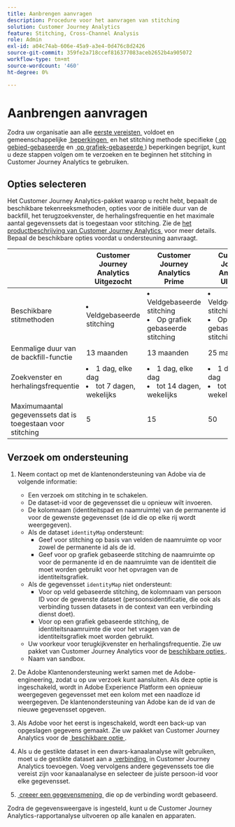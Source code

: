 ```yaml
---
title: Aanbrengen aanvragen
description: Procedure voor het aanvragen van stitching
solution: Customer Journey Analytics
feature: Stitching, Cross-Channel Analysis
role: Admin
exl-id: a04c74ab-606e-45a9-a3e4-0d476c8d2426
source-git-commit: 359fe2a718ccef816377083aceb2652b4a905072
workflow-type: tm+mt
source-wordcount: '460'
ht-degree: 0%

---
```


# Aanbrengen aanvragen

Zodra uw organisatie aan alle [&#x200B; eerste vereisten &#x200B;](overview.md#prerequisites) voldoet en gemeenschappelijke [&#x200B; beperkingen &#x200B;](overview.md#limitations) en het stitching methode specifieke ([&#x200B; op gebied-gebaseerde &#x200B;](fbs.md#limitations) en [&#x200B; op grafiek-gebaseerde &#x200B;](gbs.md#limitations)) beperkingen begrijpt, kunt u deze stappen volgen om te verzoeken en te beginnen het stitching in Customer Journey Analytics te gebruiken.

## Opties selecteren

Het Customer Journey Analytics-pakket waarop u recht hebt, bepaalt de beschikbare tekenreeksmethoden, opties voor de initiële duur van de backfill, het terugzoekvenster, de herhalingsfrequentie en het maximale aantal gegevenssets dat is toegestaan voor stitching. Zie de [&#x200B; het productbeschrijving van Customer Journey Analytics &#x200B;](https://helpx.adobe.com/nl/legal/product-descriptions/customer-journey-analytics.html) voor meer details. Bepaal de beschikbare opties voordat u ondersteuning aanvraagt.

| | Customer Journey Analytics <br/> Uitgezocht | Customer Journey Analytics <br/> Prime | Customer Journey Analytics <br/> Ultimate |
|---|---|---|---|
| Beschikbare stitmethoden | <li>Veldgebaseerde stitching</li> | <li>Veldgebaseerde stitching</li><li>Op grafiek gebaseerde stitching</li> | <li>Veldgebaseerde stitching</li><li>Op grafiek gebaseerde stitching</li> |
| Eenmalige duur van de backfill-functie | 13 maanden | 13 maanden | 25 maanden |
| Zoekvenster en herhalingsfrequentie | <li>1 dag, elke dag</li><li>tot 7 dagen, wekelijks</li> | <li>1 dag, elke dag</li><li>tot 14 dagen, wekelijks</li> | <li>1 dag, elke dag</li><li>tot 30 dagen, wekelijks</li> |
| Maximumaantal gegevenssets dat is toegestaan voor stitching | 5 | 15 | 50 |

## Verzoek om ondersteuning

1. Neem contact op met de klantenondersteuning van Adobe via de volgende informatie:

   - Een verzoek om stitching in te schakelen.
   - De dataset-id voor de gegevensset die u opnieuw wilt invoeren.
   - De kolomnaam (identiteitspad en naamruimte) van de permanente id voor de gewenste gegevensset (de id die op elke rij wordt weergegeven).
   - Als de dataset `identityMap` ondersteunt:
      - Geef voor stitching op basis van velden de naamruimte op voor zowel de permanente id als de id.
      - Geef voor op grafiek gebaseerde stitching de naamruimte op voor de permanente id en de naamruimte van de identiteit die moet worden gebruikt voor het opvragen van de identiteitsgrafiek.
   - Als de gegevensset `identityMap` niet ondersteunt:
      - Voor op veld gebaseerde stitching, de kolomnaam van persoon ID voor de gewenste dataset (persoonsidentificatie, die ook als verbinding tussen datasets in de context van een verbinding dienst doet).
      - Voor op een grafiek gebaseerde stitching, de identiteitsnaamruimte die voor het vragen van de identiteitsgrafiek moet worden gebruikt.
   - Uw voorkeur voor terugkijkvenster en herhalingsfrequentie. Zie uw pakket van Customer Journey Analytics voor de [&#x200B; beschikbare opties &#x200B;](#options).
   - Naam van sandbox.


2. De Adobe Klantenondersteuning werkt samen met de Adobe-engineering, zodat u op uw verzoek kunt aansluiten. Als deze optie is ingeschakeld, wordt in Adobe Experience Platform een opnieuw weergegeven gegevensset met een kolom met een naadloze id weergegeven. De klantenondersteuning van Adobe kan de id van de nieuwe gegevensset opgeven.
3. Als Adobe voor het eerst is ingeschakeld, wordt een back-up van opgeslagen gegevens gemaakt. Zie uw pakket van Customer Journey Analytics voor de [&#x200B; beschikbare optie &#x200B;](#options).

4. Als u de gestikte dataset in een dwars-kanaalanalyse wilt gebruiken, moet u de gestikte dataset aan a [&#x200B; verbinding &#x200B;](../connections/overview.md) in Customer Journey Analytics toevoegen. Voeg vervolgens andere gegevenssets toe die vereist zijn voor kanaalanalyse en selecteer de juiste persoon-id voor elke gegevensset.

5. [&#x200B; creeer een gegevensmening &#x200B;](/help/data-views/create-dataview.md) die op de verbinding wordt gebaseerd.

<!-- To do: Paragraph on backfill once product and marketing determine the best way forward. -->

Zodra de gegevensweergave is ingesteld, kunt u de Customer Journey Analytics-rapportanalyse uitvoeren op alle kanalen en apparaten.

<!-- Uncomment once stitching UI is available (for limited testing)..

### Do It Yourself

|Positive|[!BADGE New Feature]{type=Positive before-title="false"}|

{{release-limited-testing-section}}

Alternatively, you can set up and use stitching through the Customer Journey Analytics user interface:

1. Go to the [Create and manage stitched datasets](stitching-ui.md) and follow steps to rekey your dataset.

2. [Create a connection](/help/connections/create-connection.md) in Customer Journey Analytics using the newly generated dataset and any other datasets that you want to include. Choose the correct person ID for each dataset.

3. [Create a connection](/help/connections/create-connection.md) in Customer Journey Analytics using the newly generated dataset and any other datasets that you want to include. Choose the correct person ID for each dataset.
   
4. [Create a data view](/help/data-views/create-dataview.md) based on the connection.

Once the data view is set up, the cross-channel analysis in Customer Journey Analytics is just like any other analysis in Customer Journey Analytics, except now the data operates across channels and devices.

-->
